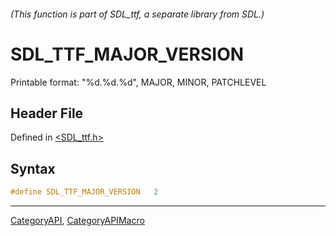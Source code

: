 ###### (This function is part of SDL_ttf, a separate library from SDL.)
# SDL_TTF_MAJOR_VERSION

Printable format: "%d.%d.%d", MAJOR, MINOR, PATCHLEVEL

## Header File

Defined in [<SDL_ttf.h>](https://github.com/libsdl-org/SDL_ttf/blob/SDL2/include/SDL_ttf.h)

## Syntax

```c
#define SDL_TTF_MAJOR_VERSION   2
```

----
[CategoryAPI](CategoryAPI), [CategoryAPIMacro](CategoryAPIMacro)

